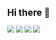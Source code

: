 ## Hi there 👋

<!--
**JeongMyeongHong/JeongMyeongHong** is a ✨ _special_ ✨ repository because its `README.md` (this file) appears on your GitHub profile.

Here are some ideas to get you started:

- 🔭 I’m currently working on ...
- 🌱 I’m currently learning ...
- 👯 I’m looking to collaborate on ...
- 🤔 I’m looking for help with ...
- 💬 Ask me about ...
- 📫 How to reach me: ...
- 😄 Pronouns: ...
- ⚡ Fun fact: ...
-->


<img src="https://img.shields.io/badge/Python-F7DF1E?style=flat&logo=python&logoColor=#3776AB"/> <img src="https://img.shields.io/badge/FastAPI-3F5DFF?style=flat&logo=fastapi&logoColor=#009688"/> <img src="https://img.shields.io/badge/OpenCV-4479A1?style=flat&logo=opencv&logoColor=#5C3EE8"/> <img src="https://img.shields.io/badge/SpringBoot-0052CC?style=flat&logo=springboot&logoColor=#6DB33F"/>
